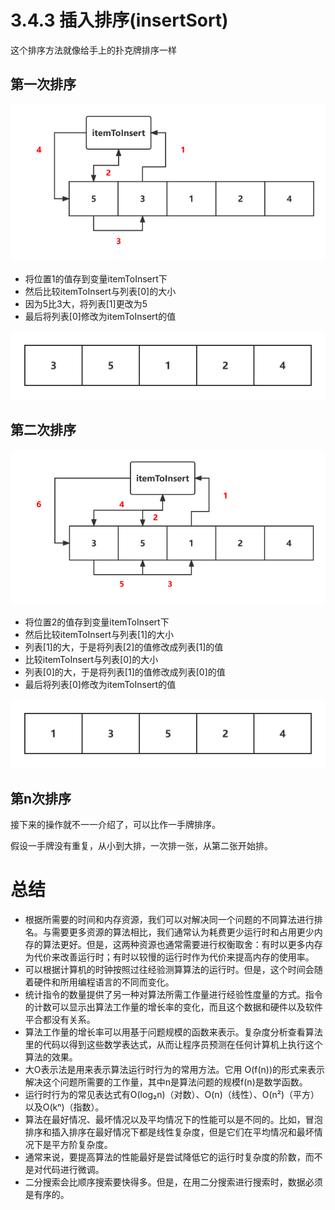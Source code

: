 # 3.4.3 插入排序(insertSort)

这个排序方法就像给手上的扑克牌排序一样

## 第一次排序

![未命名文件1](README.assets/%E6%9C%AA%E5%91%BD%E5%90%8D%E6%96%87%E4%BB%B61-16472771514202.png)

- 将位置1的值存到变量itemToInsert下
- 然后比较itemToInsert与列表[0]的大小
- 因为5比3大，将列表[1]更改为5
- 最后将列表[0]修改为itemToInsert的值

![未命名文件1](README.assets/%E6%9C%AA%E5%91%BD%E5%90%8D%E6%96%87%E4%BB%B61.png)

## 第二次排序

![未命名文件(1)](README.assets/%E6%9C%AA%E5%91%BD%E5%90%8D%E6%96%87%E4%BB%B6(1)-16472769445871.png)

- 将位置2的值存到变量itemToInsert下
- 然后比较itemToInsert与列表[1]的大小
- 列表[1]的大，于是将列表[2]的值修改成列表[1]的值
- 比较itemToInsert与列表[0]的大小
- 列表[0]的大，于是将列表[1]的值修改成列表[0]的值
- 最后将列表[0]修改为itemToInsert的值

![未命名文件1(1)](README.assets/%E6%9C%AA%E5%91%BD%E5%90%8D%E6%96%87%E4%BB%B61(1).png)

## 第n次排序

接下来的操作就不一一介绍了，可以比作一手牌排序。

假设一手牌没有重复，从小到大排，一次排一张，从第二张开始排。

# 总结

- 根据所需要的时间和内存资源，我们可以对解决同一个问题的不同算法进行排名。与需要更多资源的算法相比，我们通常认为耗费更少运行时和占用更少内存的算法更好。但是，这两种资源也通常需要进行权衡取舍：有时以更多内存为代价来改善运行时；有时以较慢的运行时作为代价来提高内存的使用率。
- 可以根据计算机的时钟按照过往经验测算算法的运行时。但是，这个时间会随着硬件和所用编程语言的不同而变化。
- 统计指令的数量提供了另一种对算法所需工作量进行经验性度量的方式。指令的计数可以显示出算法工作量的增长率的变化，而且这个数据和硬件以及软件平合都没有关系。
- 算法工作量的增长率可以用基于问题规模的函数来表示。复杂度分析查看算法里的代码以得到这些数学表达式，从而让程序员预测在任何计算机上执行这个算法的效果。
- 大O表示法是用来表示算法运行时行为的常用方法。它用 O(f(n))的形式来表示解决这个问题所需要的工作量，其中n是算法问题的规模f(n)是数学函数。
- 运行时行为的常见表达式有O(log₂n)（对数）、O(n)（线性）、O(n²)（平方）以及O(kⁿ)（指数）。
- 算法在最好情况、最坏情况以及平均情况下的性能可以是不同的。比如，冒泡排序和插入排序在最好情况下都是线性复杂度，但是它们在平均情况和最坏情况下是平方阶复杂度。
- 通常来说，要提高算法的性能最好是尝试降低它的运行时复杂度的阶数，而不是对代码进行微调。
- 二分搜索会比顺序搜索要快得多。但是，在用二分搜索进行搜索时，数据必须是有序的。
